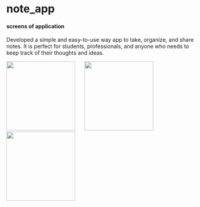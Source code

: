 # note_app

#### screens of application 
Developed a simple and easy-to-use way app to take, organize, and share notes. It is perfect for students, professionals, and
anyone who needs to keep track of their thoughts and ideas.
<div>
<img src="https://user-images.githubusercontent.com/84055555/221942828-6ab75bc4-b544-4963-9c45-205f884230d4.jpg" width= 180>
&nbsp;&nbsp;&nbsp;&nbsp;
<img src="https://user-images.githubusercontent.com/84055555/221942364-3a409ddb-c520-4451-b10e-571e3b20ac48.jpg" width= 180>
&nbsp;&nbsp;&nbsp;&nbsp;
<img src="https://user-images.githubusercontent.com/84055555/221942503-aa7b6464-ed8a-493e-92a3-84879fe48b97.jpg" width= 180>
</div>
